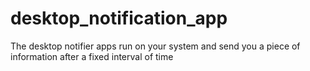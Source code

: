 # desktop_notification_app
The desktop notifier apps run on your system and send you a piece of information after a fixed interval of time

